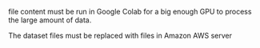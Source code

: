file content must be run in Google Colab for a big enough
GPU to process the large amount of data.
    
The dataset files must be replaced with files in Amazon AWS server
    